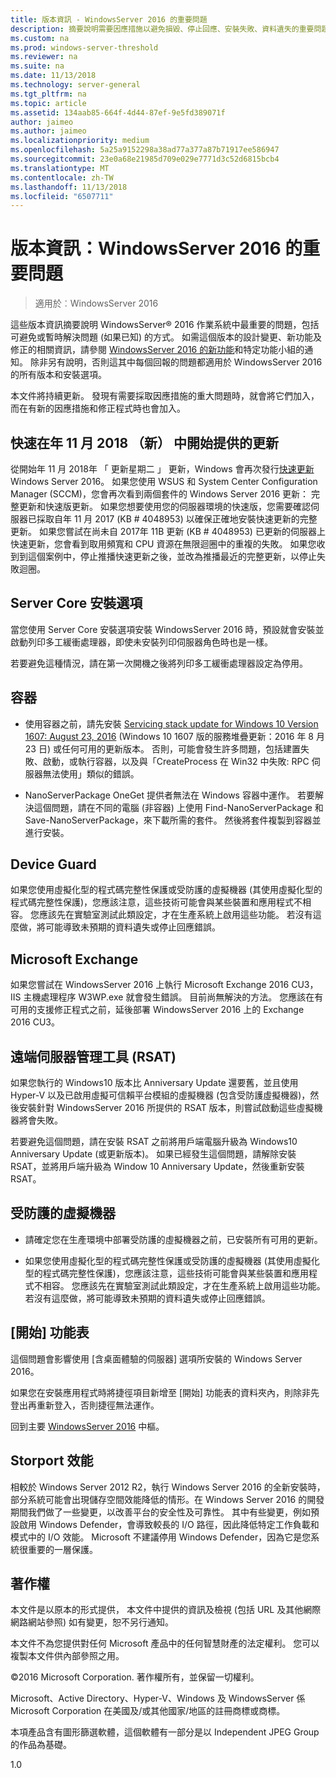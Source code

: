 ```yaml
---
title: 版本資訊 - WindowsServer 2016 的重要問題
description: 摘要說明需要因應措施以避免損毀、停止回應、安裝失敗、資料遺失的重要問題。
ms.custom: na
ms.prod: windows-server-threshold
ms.reviewer: na
ms.suite: na
ms.date: 11/13/2018
ms.technology: server-general
ms.tgt_pltfrm: na
ms.topic: article
ms.assetid: 134aab85-664f-4d44-87ef-9e5fd389071f
author: jaimeo
ms.author: jaimeo
ms.localizationpriority: medium
ms.openlocfilehash: 5a25a9152298a38ad77a377a87b71917ee586947
ms.sourcegitcommit: 23e0a68e21985d709e029e7771d3c52d6815bcb4
ms.translationtype: MT
ms.contentlocale: zh-TW
ms.lasthandoff: 11/13/2018
ms.locfileid: "6507711"
---
```

# 版本資訊：WindowsServer 2016 的重要問題

>適用於︰WindowsServer 2016

這些版本資訊摘要說明 WindowsServer&reg; 2016 作業系統中最重要的問題，包括可避免或暫時解決問題 (如果已知) 的方式。 如需這個版本的設計變更、新功能及修正的相關資訊，請參閱 [WindowsServer 2016 的新功能](what-s-new-in-windows-server-2016.md)和特定功能小組的通知。 除非另有說明，否則這其中每個回報的問題都適用於 WindowsServer 2016 的所有版本和安裝選項。  

本文件將持續更新。 發現有需要採取因應措施的重大問題時，就會將它們加入，而在有新的因應措施和修正程式時也會加入。  

## 快速在年 11 月 2018 （新） 中開始提供的更新

從開始年 11 月 2018年 「 更新星期二 」 更新，Windows 會再次發行[快速更新](express-updates.md)Windows Server 2016。 如果您使用 WSUS 和 System Center Configuration Manager (SCCM)，您會再次看到兩個套件的 Windows Server 2016 更新： 完整更新和快速版更新。 如果您想要使用您的伺服器環境的快速版，您需要確認伺服器已採取自年 11 月 2017 (KB # 4048953) 以確保正確地安裝快速更新的完整更新。 如果您嘗試在尚未自 2017年 11B 更新 (KB # 4048953) 已更新的伺服器上快速更新，您會看到取用頻寬和 CPU 資源在無限迴圈中的重複的失敗。 如果您收到到這個案例中，停止推播快速更新之後，並改為推播最近的完整更新，以停止失敗迴圈。  

## Server Core 安裝選項
[comment]: # (識別碼：370；提交者：amason；狀態：已簽核)  
當您使用 Server Core 安裝選項安裝 WindowsServer 2016 時，預設就會安裝並啟動列印多工緩衝處理器，即使未安裝列印伺服器角色時也是一樣。

若要避免這種情況，請在第一次開機之後將列印多工緩衝處理器設定為停用。


## 容器  

[comment]: # (識別碼：371；提交者：taylorb；狀態：已簽核)  
- 使用容器之前，請先安裝 [Servicing stack update for Windows 10 Version 1607: August 23, 2016](https://support.microsoft.com/en-us/kb/3176936) (Windows 10 1607 版的服務堆疊更新：2016 年 8 月 23 日) 或任何可用的更新版本。 否則，可能會發生許多問題，包括建置失敗、啟動，或執行容器，以及與「CreateProcess 在 Win32 中失敗: RPC 伺服器無法使用」類似的錯誤。

[comment]: # (識別碼：373；提交者：plang；狀態：已簽核)  
- NanoServerPackage OneGet 提供者無法在 Windows 容器中運作。 若要解決這個問題，請在不同的電腦 (非容器) 上使用 Find-NanoServerPackage 和 Save-NanoServerPackage，來下載所需的套件。 然後將套件複製到容器並進行安裝。

## Device Guard
[comment]: # (識別碼：369；提交者：nirb；狀態：已簽核)
如果您使用虛擬化型的程式碼完整性保護或受防護的虛擬機器 (其使用虛擬化型的程式碼完整性保護)，您應該注意，這些技術可能會與某些裝置和應用程式不相容。 您應該先在實驗室測試此類設定，才在生產系統上啟用這些功能。 若沒有這麼做，將可能導致未預期的資料遺失或停止回應錯誤。

## Microsoft Exchange
[comment]: # (識別碼：375；提交者：wgries；狀態：已簽核)
如果您嘗試在 WindowsServer 2016 上執行 Microsoft Exchange 2016 CU3，IIS 主機處理程序 W3WP.exe 就會發生錯誤。 目前尚無解決的方法。 您應該在有可用的支援修正程式之前，延後部署 WindowsServer 2016 上的 Exchange 2016 CU3。

## 遠端伺服器管理工具 (RSAT)
[comment]: # (識別碼：374；提交者：ryanpu；狀態：已簽核)
如果您執行的 Windows10 版本比 Anniversary Update 還要舊，並且使用 Hyper-V 以及已啟用虛擬可信賴平台模組的虛擬機器 (包含受防護虛擬機器)，然後安裝針對 WindowsServer 2016 所提供的 RSAT 版本，則嘗試啟動這些虛擬機器將會失敗。

若要避免這個問題，請在安裝 RSAT 之前將用戶端電腦升級為 Windows10 Anniversary Update (或更新版本)。 如果已經發生這個問題，請解除安裝 RSAT，並將用戶端升級為 Window 10 Anniversary Update，然後重新安裝 RSAT。


## 受防護的虛擬機器
[comment]: # (識別碼：369；提交者：nirb；狀態：已簽核)  
- 請確定您在生產環境中部署受防護的虛擬機器之前，已安裝所有可用的更新。

- 如果您使用虛擬化型的程式碼完整性保護或受防護的虛擬機器 (其使用虛擬化型的程式碼完整性保護)，您應該注意，這些技術可能會與某些裝置和應用程式不相容。 您應該先在實驗室測試此類設定，才在生產系統上啟用這些功能。 若沒有這麼做，將可能導致未預期的資料遺失或停止回應錯誤。


## [開始] 功能表
[comment]: # (識別碼：372；提交者：samli；狀態：已簽核)
這個問題會影響使用 [含桌面體驗的伺服器] 選項所安裝的 Windows Server 2016。

如果您在安裝應用程式時將捷徑項目新增至 [開始] 功能表的資料夾內，則除非先登出再重新登入，否則捷徑無法運作。



回到主要 [WindowsServer 2016](Windows-Server-2016.md) 中樞。

## Storport 效能
相較於 Windows Server 2012 R2，執行 Windows Server 2016 的全新安裝時，部分系統可能會出現儲存空間效能降低的情形。在 Windows Server 2016 的開發期間我們做了一些變更，以改善平台的安全性及可靠性。 其中有些變更，例如預設啟用 Windows Defender，會導致較長的 I/O 路徑，因此降低特定工作負載和模式中的 I/O 效能。 Microsoft 不建議停用 Windows Defender，因為它是您系統很重要的一層保護。  

## 著作權  
本文件是以原本的形式提供， 本文件中提供的資訊及檢視 (包括 URL 及其他網際網路網站參照) 如有變更，恕不另行通知。  

本文件不為您提供對任何 Microsoft 產品中的任何智慧財產的法定權利。 您可以複製本文件供內部參照之用。  

&copy;2016 Microsoft Corporation. 著作權所有，並保留一切權利。  

Microsoft、Active Directory、Hyper-V、Windows 及 WindowsServer 係 Microsoft Corporation 在美國及/或其他國家/地區的註冊商標或商標。  

本項產品含有圖形篩選軟體，這個軟體有一部分是以 Independent JPEG Group 的作品為基礎。  


1.0  
